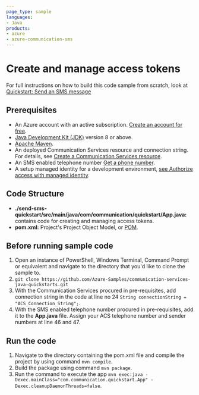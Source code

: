 ```yaml
---
page_type: sample
languages:
- Java
products:
- azure
- azure-communication-sms
---
```



# Create and manage access tokens

For full instructions on how to build this code sample from scratch, look at [Quickstart: Send an SMS message](https://docs.microsoft.com/azure/communication-services/quickstarts/telephony-sms/send?pivots=programming-language-java)

## Prerequisites

- An Azure account with an active subscription. [Create an account for free](https://azure.microsoft.com/free/?WT.mc_id=A261C142F). 
- [Java Development Kit (JDK)](https://docs.microsoft.com/azure/developer/java/fundamentals/java-jdk-install) version 8 or above.
- [Apache Maven](https://maven.apache.org/download.cgi).
- An deployed Communication Services resource and connection string. For details, see [Create a Communication Services resource](https://docs.microsoft.com/azure/communication-services/quickstarts/create-communication-resource).
- An SMS enabled telephone number [Get a phone number](https://docs.microsoft.com/azure/communication-services/quickstarts/telephony-sms/get-phone-number?pivots=programming-language-java).
- A setup managed identity for a development environment, [see Authorize access with managed identity](https://docs.microsoft.com/azure/communication-services/quickstarts/managed-identity-from-cli).
## Code Structure

- **./send-sms-quickstart/src/main/java/com/communication/quickstart/App.java:** contains code for creating and managing access tokens.
- **pom.xml:** Project's Project Object Model, or [POM](https://maven.apache.org/guides/introduction/introduction-to-the-pom.html).

## Before running sample code

1. Open an instance of PowerShell, Windows Terminal, Command Prompt or equivalent and navigate to the directory that you'd like to clone the sample to.
2. `git clone https://github.com/Azure-Samples/communication-services-java-quickstarts.git`
3. With the Communication Services procured in pre-requisites, add connection string in the code at line no 24
    ```String connectionString = "ACS_Connection_String";```.
4.  With the SMS enabled telephone number procured in pre-requisites, add it to the **App.java** file. Assign your ACS telephone number and sender numbers at line 46 and 47.

## Run the code

1. Navigate to the directory containing the pom.xml file and compile the project by using command `mvn compile`.
2. Build the package using command `mvn package`.
3. Run the command to execute the app `mvn exec:java -Dexec.mainClass="com.communication.quickstart.App" -Dexec.cleanupDaemonThreads=false`.
